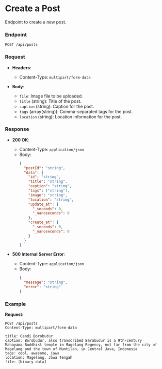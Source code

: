 # Create a Post

Endpoint to create a new post.

### Endpoint

`POST /api/posts`

### Request

- **Headers**:

  - Content-Type: `multipart/form-data`

- **Body**:
  - `file`: Image file to be uploaded.
  - `title` (string): Title of the post.
  - `caption` (string): Caption for the post.
  - `tags` (array(string)): Comma-separated tags for the post.
  - `location` (string): Location information for the post.

### Response

- **200 OK**:

  - Content-Type: `application/json`
  - Body:
    ```json
    {
      "postId": "string",
      "data": {
        "id": "string",
        "title": "string",
        "caption": "string",
        "tags": ["string"],
        "image": "string",
        "location": "string",
        "update_at": {
          "_seconds": 0,
          "_nanoseconds": 0
        },
        "create_at": {
          "_seconds": 0,
          "_nanoseconds": 0
        }
      }
    }
    ```

- **500 Internal Server Error**:
  - Content-Type: `application/json`
  - Body:
    ```json
    {
      "message": "string",
      "error": "string"
    }
    ```

### Example

**Request:**

```http
POST /api/posts
Content-Type: multipart/form-data

title: Candi Borobudur
caption: Borobudur, also transcribed Barabudur is a 9th-century Mahayana Buddhist temple in Magelang Regency, not far from the city of Magelang and the town of Muntilan, in Central Java, Indonesia
tags: cool, awesome, jawa
location: Magelang, Jawa Tengah
file: [binary data]
```
